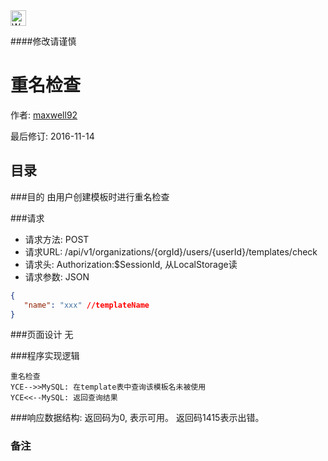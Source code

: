 <img src="http://kubernetes.io/kubernetes/img/warning.png" alt="WARNING" width="25" height="25"> 

####修改请谨慎

重名检查
==============

作者: [maxwell92](https://github.com/maxwell92)

最后修订: 2016-11-14

目录
--------------
###目的
由用户创建模板时进行重名检查

###请求

* 请求方法: POST 
* 请求URL: /api/v1/organizations/{orgId}/users/{userId}/templates/check
* 请求头: Authorization:$SessionId, 从LocalStorage读  
* 请求参数: 
JSON
```json
{
   "name": "xxx" //templateName
}
```


###页面设计 
无


###程序实现逻辑
```Title: 
重名检查 
YCE-->>MySQL: 在template表中查询该模板名未被使用
YCE<<--MySQL: 返回查询结果 
```

###响应数据结构: 
返回码为0, 表示可用。
返回码1415表示出错。

### 备注